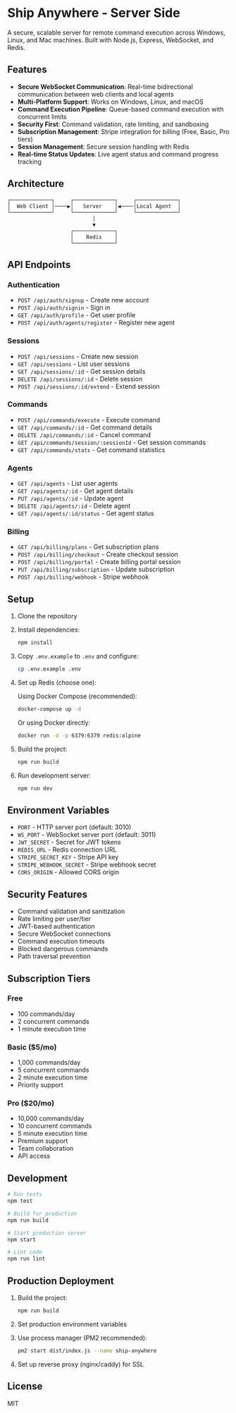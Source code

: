 # Ship Anywhere - Server Side

A secure, scalable server for remote command execution across Windows, Linux, and Mac machines. Built with Node.js, Express, WebSocket, and Redis.

## Features

- **Secure WebSocket Communication**: Real-time bidirectional communication between web clients and local agents
- **Multi-Platform Support**: Works on Windows, Linux, and macOS
- **Command Execution Pipeline**: Queue-based command execution with concurrent limits
- **Security First**: Command validation, rate limiting, and sandboxing
- **Subscription Management**: Stripe integration for billing (Free, Basic, Pro tiers)
- **Session Management**: Secure session handling with Redis
- **Real-time Status Updates**: Live agent status and command progress tracking

## Architecture

```
┌─────────────┐     ┌─────────────┐     ┌─────────────┐
│  Web Client │────▶│   Server    │◀────│Local Agent  │
└─────────────┘     └─────────────┘     └─────────────┘
                           │
                           ▼
                    ┌─────────────┐
                    │    Redis    │
                    └─────────────┘
```

## API Endpoints

### Authentication
- `POST /api/auth/signup` - Create new account
- `POST /api/auth/signin` - Sign in
- `GET /api/auth/profile` - Get user profile
- `POST /api/auth/agents/register` - Register new agent

### Sessions
- `POST /api/sessions` - Create new session
- `GET /api/sessions` - List user sessions
- `GET /api/sessions/:id` - Get session details
- `DELETE /api/sessions/:id` - Delete session
- `POST /api/sessions/:id/extend` - Extend session

### Commands
- `POST /api/commands/execute` - Execute command
- `GET /api/commands/:id` - Get command details
- `DELETE /api/commands/:id` - Cancel command
- `GET /api/commands/session/:sessionId` - Get session commands
- `GET /api/commands/stats` - Get command statistics

### Agents
- `GET /api/agents` - List user agents
- `GET /api/agents/:id` - Get agent details
- `PUT /api/agents/:id` - Update agent
- `DELETE /api/agents/:id` - Delete agent
- `GET /api/agents/:id/status` - Get agent status

### Billing
- `GET /api/billing/plans` - Get subscription plans
- `POST /api/billing/checkout` - Create checkout session
- `POST /api/billing/portal` - Create billing portal session
- `PUT /api/billing/subscription` - Update subscription
- `POST /api/billing/webhook` - Stripe webhook

## Setup

1. Clone the repository
2. Install dependencies:
   ```bash
   npm install
   ```

3. Copy `.env.example` to `.env` and configure:
   ```bash
   cp .env.example .env
   ```

4. Set up Redis (choose one):
   
   Using Docker Compose (recommended):
   ```bash
   docker-compose up -d
   ```
   
   Or using Docker directly:
   ```bash
   docker run -d -p 6379:6379 redis:alpine
   ```

5. Build the project:
   ```bash
   npm run build
   ```

6. Run development server:
   ```bash
   npm run dev
   ```

## Environment Variables

- `PORT` - HTTP server port (default: 3010)
- `WS_PORT` - WebSocket server port (default: 3011)
- `JWT_SECRET` - Secret for JWT tokens
- `REDIS_URL` - Redis connection URL
- `STRIPE_SECRET_KEY` - Stripe API key
- `STRIPE_WEBHOOK_SECRET` - Stripe webhook secret
- `CORS_ORIGIN` - Allowed CORS origin

## Security Features

- Command validation and sanitization
- Rate limiting per user/tier
- JWT-based authentication
- Secure WebSocket connections
- Command execution timeouts
- Blocked dangerous commands
- Path traversal prevention

## Subscription Tiers

### Free
- 100 commands/day
- 2 concurrent commands
- 1 minute execution time

### Basic ($5/mo)
- 1,000 commands/day
- 5 concurrent commands
- 2 minute execution time
- Priority support

### Pro ($20/mo)
- 10,000 commands/day
- 10 concurrent commands
- 5 minute execution time
- Premium support
- Team collaboration
- API access

## Development

```bash
# Run tests
npm test

# Build for production
npm run build

# Start production server
npm start

# Lint code
npm run lint
```

## Production Deployment

1. Build the project:
   ```bash
   npm run build
   ```

2. Set production environment variables

3. Use process manager (PM2 recommended):
   ```bash
   pm2 start dist/index.js --name ship-anywhere
   ```

4. Set up reverse proxy (nginx/caddy) for SSL

## License

MIT